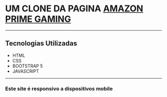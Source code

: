 <h1>UM CLONE DA PAGINA <a href="https://gaming.amazon.com/prime-gaming-capsule-dec-22/dp/amzn1.pg.item.9a2e7526-0656-4772-9182-3decfca69b01">AMAZON PRIME GAMING</a></h1>
<hr>
<h2>Tecnologias Utilizadas</h2>
<ul>
    <li>HTML</li>
    <li>CSS</li>
    <li>BOOTSTRAP 5</li>
    <li>JAVASCRIPT</li>
</ul>
<hr>
<h3>Este site é responsivo a dispositivos mobile</h3>
